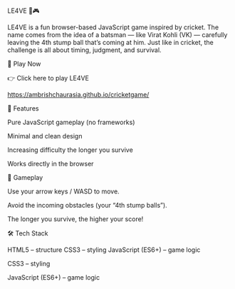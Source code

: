 LE4VE 🏏🎮

LE4VE is a fun browser-based JavaScript game inspired by cricket. The name comes from the idea of a batsman — like Virat Kohli (VK) — carefully leaving the 4th stump ball that’s coming at him. Just like in cricket, the challenge is all about timing, judgment, and survival.

🔗 Play Now

👉 Click here to play LE4VE

https://ambrishchaurasia.github.io/cricketgame/

🚀 Features

Pure JavaScript gameplay (no frameworks)

Minimal and clean design

Increasing difficulty the longer you survive

Works directly in the browser

🎯 Gameplay

Use your arrow keys / WASD to move.

Avoid the incoming obstacles (your “4th stump balls”).

The longer you survive, the higher your score!



🛠️ Tech Stack

HTML5 – structure
CSS3 – styling
JavaScript (ES6+) – game logic

CSS3 – styling

JavaScript (ES6+) – game logic
